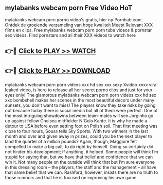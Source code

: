 ## mylabanks webcam porn Free Video HoT 

mylabanks webcam porn porno video's gratis, hier op Pornhub.com. Ontdek de groeiende verzameling van hoge kwaliteit Meest Relevant XXX films en clips,
Free mylabanks webcam porn porn tube videos & pornstar sex videos. Find pornstars and all their XXX videos to watch here


## 👉🔴 [Click to PLAY >> WATCH](http://us.freeplayer.one?title=mylabanks_webcam_porn&ref=16D)

## 👉🔴 [Click to PLAY >> DOWNLOAD](http://us.freeplayer.one?title=mylabanks_webcam_porn&ref=16D)


mylabanks webcam porn porn videos xxx hd sex xxx sexy Xvideo xnxx viral leaked video, is here to release all her secret porno clips and just for your eyes only! The glamorous mylabanks webcam porn porn videos xxx hd sex xxx bombshell makes her scenes in the most beautiful decors under many sunsets, you don't want to miss! The players know they take risks by going out because today there is social media but all of them were perfect. One of the most intriguing showdowns between team-mates will see Jorginho go up against fellow Chelsea midfielder N'Golo Kante. It is why he made a detour to USA before even setting foot on Polish soil. That first meeting was close to four hours, Sousa tells Sky Sports. With two winners in the last month and over and given away in prizes, could you be the next player to land the quarter of a million pounds? Again, though, Maggiore felt compelled to make a big call; to do right by himself. Doing so certainly did not hinder his development; if anything, it helped. Some people will think I’m stupid for saying that, but we have that belief and confidence that we can win it. Not many people on the outside will think that but I’m sure everyone in this dressing room – the players, the staff and the management – all have that same belief that we can. Rashford, however, insists there are no truth to those rumours and that he is focused on improving his own game.